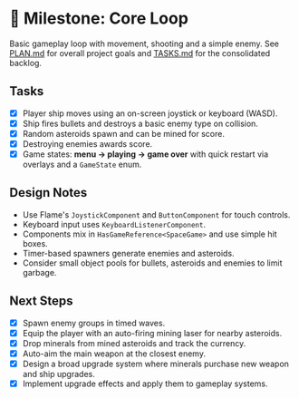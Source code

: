 # 🎯 Milestone: Core Loop

Basic gameplay loop with movement, shooting and a simple enemy.
See [PLAN.md](PLAN.md) for overall project goals and
[TASKS.md](TASKS.md) for the consolidated backlog.

## Tasks

- [x] Player ship moves using an on-screen joystick or keyboard (WASD).
- [x] Ship fires bullets and destroys a basic enemy type on collision.
- [x] Random asteroids spawn and can be mined for score.
- [x] Destroying enemies awards score.
- [x] Game states: **menu → playing → game over** with quick restart via overlays
      and a `GameState` enum.

## Design Notes

- Use Flame's `JoystickComponent` and `ButtonComponent` for touch controls.
- Keyboard input uses `KeyboardListenerComponent`.
- Components mix in `HasGameReference<SpaceGame>` and use simple hit boxes.
- Timer-based spawners generate enemies and asteroids.
- Consider small object pools for bullets, asteroids and enemies to limit garbage.

## Next Steps

- [x] Spawn enemy groups in timed waves.
- [x] Equip the player with an auto-firing mining laser for nearby asteroids.
- [x] Drop minerals from mined asteroids and track the currency.
- [x] Auto-aim the main weapon at the closest enemy.
- [x] Design a broad upgrade system where minerals purchase new weapon and ship
  upgrades.
- [x] Implement upgrade effects and apply them to gameplay systems.
